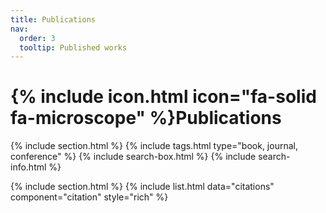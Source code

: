 ```yaml
---
title: Publications
nav:
  order: 3
  tooltip: Published works
---
```


# {% include icon.html icon="fa-solid fa-microscope" %}Publications


<!--key words: 
{% include tags.html tags="modeling, computations, analysis, software, computational imaging, neuroscience" %}

## Highlighted
{% include citation.html lookup="The interaction between random and systematic" style="rich" %}-->

{% include section.html %}
{% include tags.html type="book, journal, conference" %}
{% include search-box.html %}
{% include search-info.html %}

{% include section.html %}
{% include list.html data="citations" component="citation" style="rich" %}
